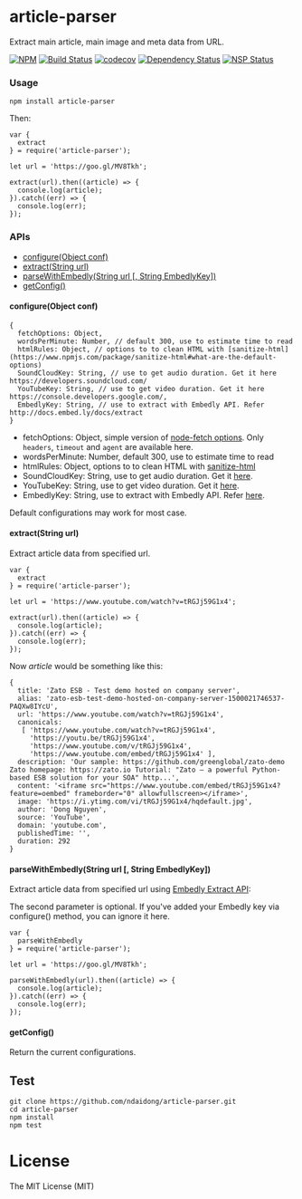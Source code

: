 # article-parser
Extract main article, main image and meta data from URL.

[![NPM](https://badge.fury.io/js/article-parser.svg)](https://badge.fury.io/js/article-parser)
[![Build Status](https://travis-ci.org/ndaidong/article-parser.svg?branch=master)](https://travis-ci.org/ndaidong/article-parser)
[![codecov](https://codecov.io/gh/ndaidong/article-parser/branch/master/graph/badge.svg)](https://codecov.io/gh/ndaidong/article-parser)
[![Dependency Status](https://gemnasium.com/badges/github.com/ndaidong/article-parser.svg)](https://gemnasium.com/github.com/ndaidong/article-parser)
[![NSP Status](https://nodesecurity.io/orgs/techpush/projects/d965e951-5bc6-41d3-90da-81e2a3b7e40f/badge)](https://nodesecurity.io/orgs/techpush/projects/d965e951-5bc6-41d3-90da-81e2a3b7e40f)

### Usage

```
npm install article-parser
```

Then:

```
var {
  extract
} = require('article-parser');

let url = 'https://goo.gl/MV8Tkh';

extract(url).then((article) => {
  console.log(article);
}).catch((err) => {
  console.log(err);
});
```

### APIs

 - [configure(Object conf)](#configureobject-conf)
 - [extract(String url)](#extractstring-url)
 - [parseWithEmbedly(String url [, String EmbedlyKey])](#parsewithembedlystring-url--string-embedlykey)
 - [getConfig()](#getconfig)


#### configure(Object conf)

```
{
  fetchOptions: Object,
  wordsPerMinute: Number, // default 300, use to estimate time to read
  htmlRules: Object, // options to to clean HTML with [sanitize-html](https://www.npmjs.com/package/sanitize-html#what-are-the-default-options)
  SoundCloudKey: String, // use to get audio duration. Get it here https://developers.soundcloud.com/
  YouTubeKey: String, // use to get video duration. Get it here https://console.developers.google.com/,
  EmbedlyKey: String, // use to extract with Embedly API. Refer http://docs.embed.ly/docs/extract
}
```

- fetchOptions: Object, simple version of [node-fetch options](https://www.npmjs.com/package/node-fetch#options). Only `headers`, `timeout` and `agent` are available here.
- wordsPerMinute: Number, default 300, use to estimate time to read
- htmlRules: Object, options to to clean HTML with [sanitize-html](https://www.npmjs.com/package/sanitize-html#what-are-the-default-options)
- SoundCloudKey: String, use to get audio duration. Get it [here](https://developers.soundcloud.com/).
- YouTubeKey: String, use to get video duration. Get it [here](https://console.developers.google.com/).
- EmbedlyKey: String, use to extract with Embedly API. Refer [here](http://docs.embed.ly/docs/extract).

Default configurations may work for most case.


#### extract(String url)

Extract article data from specified url.

```
var {
  extract
} = require('article-parser');

let url = 'https://www.youtube.com/watch?v=tRGJj59G1x4';

extract(url).then((article) => {
  console.log(article);
}).catch((err) => {
  console.log(err);
});
```

Now *article* would be something like this:

```
{
  title: 'Zato ESB - Test demo hosted on company server',
  alias: 'zato-esb-test-demo-hosted-on-company-server-1500021746537-PAQXw8IYcU',
  url: 'https://www.youtube.com/watch?v=tRGJj59G1x4',
  canonicals:
   [ 'https://www.youtube.com/watch?v=tRGJj59G1x4',
     'https://youtu.be/tRGJj59G1x4',
     'https://www.youtube.com/v/tRGJj59G1x4',
     'https://www.youtube.com/embed/tRGJj59G1x4' ],
  description: 'Our sample: https://github.com/greenglobal/zato-demo Zato homepage: https://zato.io Tutorial: "Zato — a powerful Python-based ESB solution for your SOA" http...',
  content: '<iframe src="https://www.youtube.com/embed/tRGJj59G1x4?feature=oembed" frameborder="0" allowfullscreen></iframe>',
  image: 'https://i.ytimg.com/vi/tRGJj59G1x4/hqdefault.jpg',
  author: 'Dong Nguyen',
  source: 'YouTube',
  domain: 'youtube.com',
  publishedTime: '',
  duration: 292
}

```

#### parseWithEmbedly(String url [, String EmbedlyKey])

Extract article data from specified url using [Embedly Extract API](http://embed.ly/extract):

The second parameter is optional. If you've added your Embedly key via configure() method, you can ignore it here.

```
var {
  parseWithEmbedly
} = require('article-parser');

let url = 'https://goo.gl/MV8Tkh';

parseWithEmbedly(url).then((article) => {
  console.log(article);
}).catch((err) => {
  console.log(err);
});
```


#### getConfig()

Return the current configurations.


## Test

```
git clone https://github.com/ndaidong/article-parser.git
cd article-parser
npm install
npm test
```

# License

The MIT License (MIT)
